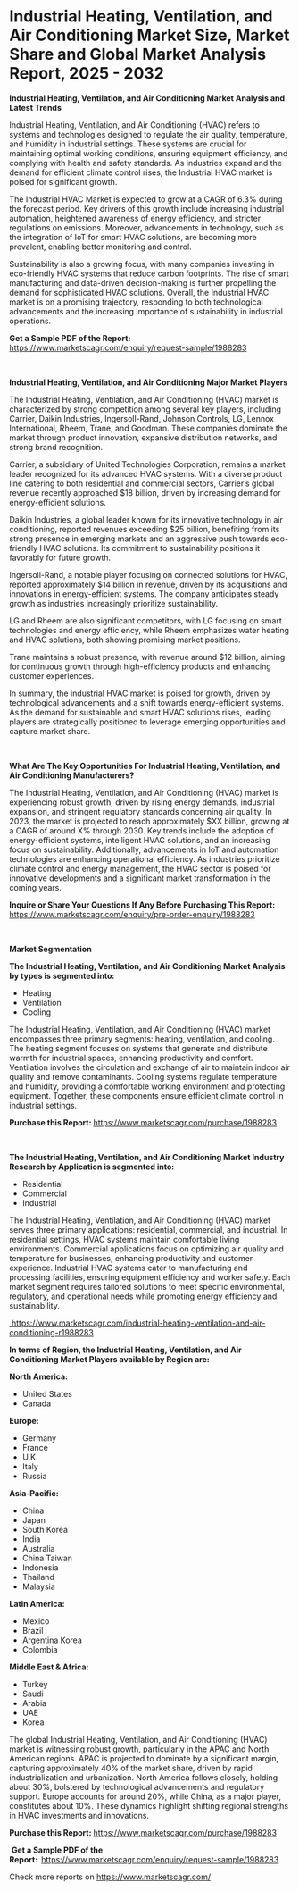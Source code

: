 <p><h1>Industrial Heating, Ventilation, and Air Conditioning Market Size, Market Share and Global Market Analysis Report, 2025 - 2032</h1></p><p><strong>Industrial Heating, Ventilation, and Air Conditioning Market Analysis and Latest Trends</strong></p>
<p><p>Industrial Heating, Ventilation, and Air Conditioning (HVAC) refers to systems and technologies designed to regulate the air quality, temperature, and humidity in industrial settings. These systems are crucial for maintaining optimal working conditions, ensuring equipment efficiency, and complying with health and safety standards. As industries expand and the demand for efficient climate control rises, the Industrial HVAC market is poised for significant growth.</p><p>The Industrial HVAC Market is expected to grow at a CAGR of 6.3% during the forecast period. Key drivers of this growth include increasing industrial automation, heightened awareness of energy efficiency, and stricter regulations on emissions. Moreover, advancements in technology, such as the integration of IoT for smart HVAC solutions, are becoming more prevalent, enabling better monitoring and control.</p><p>Sustainability is also a growing focus, with many companies investing in eco-friendly HVAC systems that reduce carbon footprints. The rise of smart manufacturing and data-driven decision-making is further propelling the demand for sophisticated HVAC solutions. Overall, the Industrial HVAC market is on a promising trajectory, responding to both technological advancements and the increasing importance of sustainability in industrial operations.</p></p>
<p><strong>Get a Sample PDF of the Report:&nbsp;</strong> <a href="https://www.marketscagr.com/enquiry/request-sample/1988283?utm_campaign=3580&utm_medium=2&utm_source=Github&utm_content=ia&utm_term=28032025&utm_id=industrial-heating-ventilation-and-air-conditioning">https://www.marketscagr.com/enquiry/request-sample/1988283</a></p>
<p>&nbsp;</p>
<p><strong>Industrial Heating, Ventilation, and Air Conditioning Major Market Players</strong></p>
<p><p>The Industrial Heating, Ventilation, and Air Conditioning (HVAC) market is characterized by strong competition among several key players, including Carrier, Daikin Industries, Ingersoll-Rand, Johnson Controls, LG, Lennox International, Rheem, Trane, and Goodman. These companies dominate the market through product innovation, expansive distribution networks, and strong brand recognition.</p><p>Carrier, a subsidiary of United Technologies Corporation, remains a market leader recognized for its advanced HVAC systems. With a diverse product line catering to both residential and commercial sectors, Carrier’s global revenue recently approached $18 billion, driven by increasing demand for energy-efficient solutions. </p><p>Daikin Industries, a global leader known for its innovative technology in air conditioning, reported revenues exceeding $25 billion, benefiting from its strong presence in emerging markets and an aggressive push towards eco-friendly HVAC solutions. Its commitment to sustainability positions it favorably for future growth.</p><p>Ingersoll-Rand, a notable player focusing on connected solutions for HVAC, reported approximately $14 billion in revenue, driven by its acquisitions and innovations in energy-efficient systems. The company anticipates steady growth as industries increasingly prioritize sustainability.</p><p>LG and Rheem are also significant competitors, with LG focusing on smart technologies and energy efficiency, while Rheem emphasizes water heating and HVAC solutions, both showing promising market positions.</p><p>Trane maintains a robust presence, with revenue around $12 billion, aiming for continuous growth through high-efficiency products and enhancing customer experiences.</p><p>In summary, the industrial HVAC market is poised for growth, driven by technological advancements and a shift towards energy-efficient systems. As the demand for sustainable and smart HVAC solutions rises, leading players are strategically positioned to leverage emerging opportunities and capture market share.</p></p>
<p>&nbsp;</p>
<p><strong>What Are The Key Opportunities For Industrial Heating, Ventilation, and Air Conditioning Manufacturers?</strong></p>
<p><p>The Industrial Heating, Ventilation, and Air Conditioning (HVAC) market is experiencing robust growth, driven by rising energy demands, industrial expansion, and stringent regulatory standards concerning air quality. In 2023, the market is projected to reach approximately $XX billion, growing at a CAGR of around X% through 2030. Key trends include the adoption of energy-efficient systems, intelligent HVAC solutions, and an increasing focus on sustainability. Additionally, advancements in IoT and automation technologies are enhancing operational efficiency. As industries prioritize climate control and energy management, the HVAC sector is poised for innovative developments and a significant market transformation in the coming years.</p></p>
<p><strong>Inquire or Share Your Questions If Any Before Purchasing This Report:</strong> <a href="https://www.marketscagr.com/enquiry/pre-order-enquiry/1988283?utm_campaign=3580&utm_medium=2&utm_source=Github&utm_content=ia&utm_term=28032025&utm_id=industrial-heating-ventilation-and-air-conditioning">https://www.marketscagr.com/enquiry/pre-order-enquiry/1988283</a></p>
<p>&nbsp;</p>
<p><strong>Market Segmentation</strong></p>
<p><strong>The Industrial Heating, Ventilation, and Air Conditioning Market Analysis by types is segmented into:</strong></p>
<p><ul><li>Heating</li><li>Ventilation</li><li>Cooling</li></ul></p>
<p><p>The Industrial Heating, Ventilation, and Air Conditioning (HVAC) market encompasses three primary segments: heating, ventilation, and cooling. The heating segment focuses on systems that generate and distribute warmth for industrial spaces, enhancing productivity and comfort. Ventilation involves the circulation and exchange of air to maintain indoor air quality and remove contaminants. Cooling systems regulate temperature and humidity, providing a comfortable working environment and protecting equipment. Together, these components ensure efficient climate control in industrial settings.</p></p>
<p><strong>Purchase this Report:&nbsp;</strong><a href="https://www.marketscagr.com/purchase/1988283?utm_campaign=3580&utm_medium=2&utm_source=Github&utm_content=ia&utm_term=28032025&utm_id=industrial-heating-ventilation-and-air-conditioning">https://www.marketscagr.com/purchase/1988283</a></p>
<p>&nbsp;</p>
<p><strong>The Industrial Heating, Ventilation, and Air Conditioning Market Industry Research by Application is segmented into:</strong></p>
<p><ul><li>Residential</li><li>Commercial</li><li>Industrial</li></ul></p>
<p><p>The Industrial Heating, Ventilation, and Air Conditioning (HVAC) market serves three primary applications: residential, commercial, and industrial. In residential settings, HVAC systems maintain comfortable living environments. Commercial applications focus on optimizing air quality and temperature for businesses, enhancing productivity and customer experience. Industrial HVAC systems cater to manufacturing and processing facilities, ensuring equipment efficiency and worker safety. Each market segment requires tailored solutions to meet specific environmental, regulatory, and operational needs while promoting energy efficiency and sustainability.</p></p>
<p><a href="https://www.marketscagr.com/industrial-heating-ventilation-and-air-conditioning-r1988283?utm_campaign=3580&utm_medium=2&utm_source=Github&utm_content=ia&utm_term=28032025&utm_id=industrial-heating-ventilation-and-air-conditioning">&nbsp;https://www.marketscagr.com/industrial-heating-ventilation-and-air-conditioning-r1988283</a></p>
<p><strong>In terms of Region, the Industrial Heating, Ventilation, and Air Conditioning Market Players available by Region are:</strong></p>
<p>
    <p> <strong> North America: </strong>
        <ul>
            <li>United States</li>
            <li>Canada</li>
        </ul>
        </p> 
    <p> <strong> Europe: </strong>
        <ul>
            <li>Germany</li>
            <li>France</li>
            <li>U.K.</li>
            <li>Italy</li>
            <li>Russia</li>
        </ul>
        </p> 
    <p> <strong> Asia-Pacific: </strong>
        <ul>
            <li>China</li>
            <li>Japan</li>
            <li>South Korea</li>
            <li>India</li>
            <li>Australia</li>
            <li>China Taiwan</li>
            <li>Indonesia</li>
            <li>Thailand</li>
            <li>Malaysia</li>
        </ul>
        </p> 
    <p> <strong> Latin America: </strong>
        <ul>
            <li>Mexico</li>
            <li>Brazil</li>
            <li>Argentina Korea</li>
            <li>Colombia</li>
        </ul>
        </p> 
    <p> <strong> Middle East & Africa: </strong>
        <ul>
            <li>Turkey</li>
            <li>Saudi</li>
            <li>Arabia</li>
            <li>UAE</li>
            <li>Korea</li>
        </ul>
    </p>
    </p>
<p><p>The global Industrial Heating, Ventilation, and Air Conditioning (HVAC) market is witnessing robust growth, particularly in the APAC and North American regions. APAC is projected to dominate by a significant margin, capturing approximately 40% of the market share, driven by rapid industrialization and urbanization. North America follows closely, holding about 30%, bolstered by technological advancements and regulatory support. Europe accounts for around 20%, while China, as a major player, constitutes about 10%. These dynamics highlight shifting regional strengths in HVAC investments and innovations.</p></p>
<p><strong>Purchase this Report: </strong><a href="https://www.marketscagr.com/purchase/1988283?utm_campaign=3580&utm_medium=2&utm_source=Github&utm_content=ia&utm_term=28032025&utm_id=industrial-heating-ventilation-and-air-conditioning">https://www.marketscagr.com/purchase/1988283</a></p>
<p>&nbsp;<strong>Get a Sample PDF of the Report:&nbsp;&nbsp;</strong><a href="https://www.marketscagr.com/enquiry/request-sample/1988283?utm_campaign=3580&utm_medium=2&utm_source=Github&utm_content=ia&utm_term=28032025&utm_id=industrial-heating-ventilation-and-air-conditioning">https://www.marketscagr.com/enquiry/request-sample/1988283</a></p>
<p><strong></strong></p>
<p>Check more reports on <a href="https://www.marketscagr.com/?utm_campaign=3580&utm_medium=2&utm_source=Github&utm_content=ia&utm_term=28032025&utm_id=industrial-heating-ventilation-and-air-conditioning">https://www.marketscagr.com/</a></p>